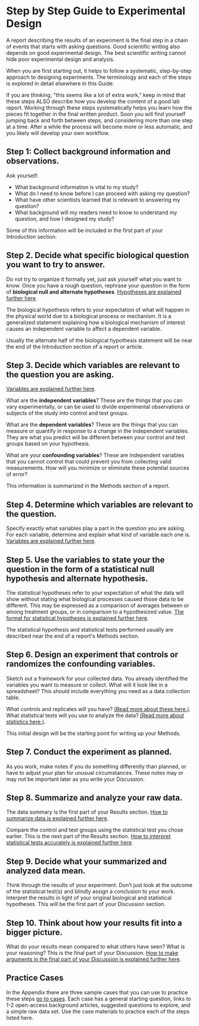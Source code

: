 # Step by Step Guide to Experimental Design

A report describing the results of an experiment is the final step in a chain of events that starts with asking questions. Good scientific writing also depends on good experimental design. The best scientific writing cannot hide poor experimental design and analysis.

When you are first starting out, it helps to follow a systematic, step-by-step approach to designing experiments. The terminology and each of the steps is explored in detail elsewhere in this Guide. 

If you are thinking, "this seems like a lot of extra work," keep in mind that these steps ALSO describe how you develop the content of a good lab report. Working through these steps systematically helps you learn how the pieces fit together in the final written product. Soon you will find yourself jumping back and forth between steps, and considering more than one step at a time. After a while the process will become more or less automatic, and you likely will develop your own workflow.


## Step 1: Collect background information and observations. 

Ask yourself:

* What background information is vital to my study? 
* What do I need to know before I can proceed with asking my question? 
* What have other scientists learned that is relevant to answering my question?
* What background will my readers need to know to understand my question, and how I designed my study? 

Some of this information will be included in the first part of your Introduction section.


## Step 2. Decide what specific biological question you want to try to answer.

Do not try to organize it formally yet, just ask yourself what you want to know. Once you have a rough question, rephrase your question in the form of __biological null and alternate hypotheses__. [Hypotheses are explained further here](#hypothesis200). 

The biological hypothesis refers to your expectation of what will happen in the physical world due to a biological process or mechanism. It is a generalized statement explaining how a biological mechanism of interest causes an independent variable to affect a dependent variable.

Usually the alternate half of the biological hypothesis statement will be near the end of the Introduction section of a report or article.


## Step 3. Decide which variables are relevant to the question you are asking. 

[Variables are explained further here](#variables215).

What are the __independent variables__? These are the things that you can vary experimentally, or can be used to divide experimental observations or subjects of the study into control and test groups. 

What are the __dependent variables__? These are the things that you can measure or quantify in response to a change in the independent variables. They are what you predict will be different between your control and test groups based on your hypothesis.

What are your __confounding variables__? These are independent variables that you cannot control that could prevent you from collecting valid measurements. How will you minimize or eliminate these potential sources of error?

This information is summarized in the Methods section of a report. 


## Step 4. Determine which variables are relevant to the question. 

Specify exactly what variables play a part in the question you are asking. For each variable, determine and explain what kind of variable each one is. [Variables are explained further here](#variables215).


## Step 5. Use the variables to state your the question in the form of a statistical null hypothesis and alternate hypothesis. 

The statistical hypotheses refer to your expectation of what the data will show without stating what biological processes caused those data to be different. This may be expressed as a comparison of averages between or among treatment groups, or in comparison to a hypothesized value. [The format for statistical hypotheses is explained further here](#biostats450). 

The statistical hypothesis and statistical tests performed usually are described near the end of a report's Methods section. 


## Step 6. Design an experiment that controls or randomizes the confounding variables. 

Sketch out a framework for your collected data. You already identified the variables you want to measure or collect. What will it look like in a spreadsheet? This should include everything you need as a data collection table.

What controls and replicates will you have? [(Read more about these here.)](#replicates220). What statistical tests will you use to analyze the data? [(Read more about statistics here.)](#compstatsone470). 

This initial design will be the starting point for writing up your Methods.


## Step 7. Conduct the experiment as planned.

As you work, make notes if you do something differently than planned, or have to adjust your plan for unusual circumstances. These notes may or may not be important later as you write your Discussion.
 

## Step 8. Summarize and analyze your raw data.

The data summary is the first part of your Results section. [How to summarize data is explained further here](#datatypes400).

Compare the control and test groups using the statistical test you chose earlier. This is the next part of the Results section. [How to interpret statistical tests accurately is explained further here](#sumstats460).


## Step 9. Decide what your summarized and analyzed data mean.

Think through the results of your experiment. Don’t just look at the outcome of the statistical test(s) and blindly assign a conclusion to your work. Interpret the results in light of your original biological and statistical hypotheses. This will be the first part of your Discussion section.


## Step 10. Think about how your results fit into a bigger picture. 

What do your results mean compared to what others have seen? What is your reasoning? This is the final part of your Discussion. [How to make arguments in the final part of your Discussion is explained further here](#discussion380).


## Practice Cases

In the Appendix there are three sample cases that you can use to practice these steps [go to cases](#appendix800). Each case has a general starting question, links to 1-2 open-access background articles, suggested questions to explore, and a simple raw data set. Use the case materials to practice each of the steps listed here.  
